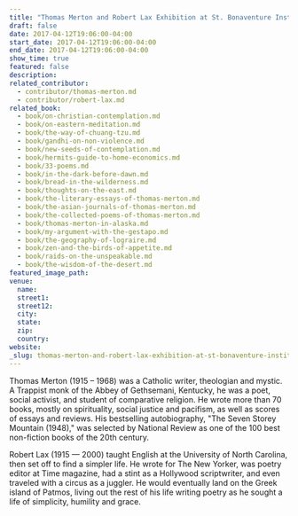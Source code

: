 ```yaml
---
title: "Thomas Merton and Robert Lax Exhibition at St. Bonaventure Institute, NY"
draft: false
date: 2017-04-12T19:06:00-04:00
start_date: 2017-04-12T19:06:00-04:00
end_date: 2017-04-12T19:06:00-04:00
show_time: true
featured: false
description:
related_contributor:
  - contributor/thomas-merton.md
  - contributor/robert-lax.md
related_book:
  - book/on-christian-contemplation.md
  - book/on-eastern-meditation.md
  - book/the-way-of-chuang-tzu.md
  - book/gandhi-on-non-violence.md
  - book/new-seeds-of-contemplation.md
  - book/hermits-guide-to-home-economics.md
  - book/33-poems.md
  - book/in-the-dark-before-dawn.md
  - book/bread-in-the-wilderness.md
  - book/thoughts-on-the-east.md
  - book/the-literary-essays-of-thomas-merton.md
  - book/the-asian-journals-of-thomas-merton.md
  - book/the-collected-poems-of-thomas-merton.md
  - book/thomas-merton-in-alaska.md
  - book/my-argument-with-the-gestapo.md
  - book/the-geography-of-lograire.md
  - book/zen-and-the-birds-of-appetite.md
  - book/raids-on-the-unspeakable.md
  - book/the-wisdom-of-the-desert.md
featured_image_path:
venue:
  name:
  street1:
  street12:
  city:
  state:
  zip:
  country:
website:
_slug: thomas-merton-and-robert-lax-exhibition-at-st-bonaventure-institute-ny
---
```


Thomas Merton (1915 – 1968) was a Catholic writer, theologian and mystic. A Trappist monk of the Abbey of Gethsemani, Kentucky, he was a poet, social activist, and student of comparative religion. He wrote more than 70 books, mostly on spirituality, social justice and pacifism, as well as scores of essays and reviews. His bestselling autobiography, "The Seven Storey Mountain (1948)," was selected by National Review as one of the 100 best non-fiction books of the 20th century.

Robert Lax (1915 — 2000) taught English at the University of North Carolina, then set off to find a simpler life. He wrote for The New Yorker, was poetry editor at Time magazine, had a stint as a Hollywood scriptwriter, and even traveled with a circus as a juggler. He would eventually land on the Greek island of Patmos, living out the rest of his life writing poetry as he sought a life of simplicity, humility and grace.

